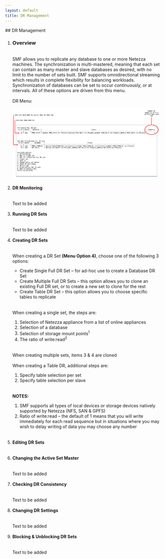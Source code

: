 ```yaml
---
layout: default
title: DR Management
---
```

<div id="drman1"></div>
## DR Management
<ol> 
 <li><h3>Overview </h3></li> 
<br>
SMF allows you to replicate any database to one or more Netezza machines. The synchronization is multi-mastered, meaning that each set can contain as many master and slave databases as desired, with no limit to the number of sets built. SMF supports omnidirectional streaming which results in complete flexibility for balancing workloads. Synchronization of databases can be set to occur continuously, or at intervals. All of these options are driven from this menu.
<br>
<br> DR Menu:
<p align="center">
<img style="float: center;" src="/manual/images/drmenu.jpg">
<br>
</p>
<div id="drman2"></div>
<li><b>DR Monitoring</b></li>
<br>
<br>
Text to be added
<br>
<br>
<div id="drman3"></div>
<li><b>Running DR Sets</b></li>
<br>
<br>
Text to be added
<br>
<br>
<div id="drman4"></div>
<li><b>Creating DR Sets</b></li>
<br>
<br>
When creating a DR Set <b>(Menu Option 4)</b>, choose one of the following 3 options:
<ul>
<li>Create Single Full DR Set – for ad-hoc use to create a Database DR Set</li>
<li>Create Multiple Full DR Sets – this option allows you to clone an existing Full DR set, or to create a new set to clone for the rest</li>
<li>Create Table DR Set – this option allows you to choose specific tables to replicate</li>
</ul>
<br>
<br>
When creating a single set, the steps are:
<ol>
<li>Selection of Netezza appliance from a list of online appliances</li>
<li>Selection of a database</li>
<li>Selection of storage mount points<sup>1</sup></li>
<li>The ratio of write:read<sup>2</sup></li>
</ol>
<br>
<br>
When creating multiple sets, items 3 & 4 are cloned
<br><br>
When creating a Table DR, additional steps are:
<ol>
<li>Specify table selection per set</li>
<li>Specify table selection per slave</li>
</ol>
<br>
<br>
<b>NOTES:</b>
<ol>
<li>SMF supports all types of local devices or storage devices natively supported by Netezza (NFS, SAN & GPFS)</li>
<li>Ratio of write:read – the default of 1 means that you will write immediately for each read sequence but in situations where you may wish to delay writing of data you may choose any number</li>
</ol>
<br>
<br>
<div id="drman5"></div>
<li><b>Editing DR Sets</b></li>
<br>
<br>
<div id="drman6"></div>
<li><b>Changing the Active Set Master</b></li>
<br>
<br>
Text to be added
<br>
<br>
<div id="drman7"></div>
<li><b>Checking DR Consistency</b></li>
<br>
<br>
Text to be added
<br>
<br>
<div id="drman8"></div>
<li><b>Changing DR Settings</b></li>
<br>
<br>
Text to be added
<br>
<br>
<div id="drman9"></div>
<li><b>Blocking & Unblocking DR Sets</b></li>
<br>
<br>
Text to be added
<br>
<br>


